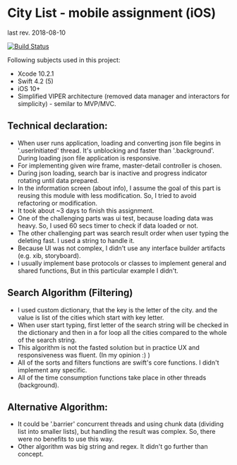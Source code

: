 # City List - mobile assignment (iOS)
last rev. 2018-08-10

[![Build Status](https://travis-ci.org/riza-milani/CityList-MVP.svg?branch=master)](https://travis-ci.org/riza-milani/CityList-MVP)

Following subjects used in this project:
* Xcode 10.2.1
* Swift 4.2 (5)
* iOS 10+
* Simplified VIPER architecture (removed data manager and interactors for simplicity) - semilar to MVP/MVC.


## Technical declaration:
* When user runs application, loading and converting json file begins in '.userInitiated' thread. It's unblocking and faster than '.background'. During loading json file application is responsive.
* For implementing given wire frame, master-detail controller is chosen.
* During json loading, search bar is inactive and progress indicator rotating until data prepared.
* In the information screen (about info), I assume the goal of this part is reusing this module with less modification. So, I tried to avoid refactoring or modification.
* It took about ~3 days to finish this assignment.
* One of the challenging parts was ui test, because loading data was heavy. So, I used 60 secs timer to check if data loaded or not.
* The other challenging part was search result order when user typing the deleting fast. I used a string to handle it.
* Because UI was not complex, I didn't use any interface builder artifacts (e.g. xib, storyboard).
* I usually implement base protocols or classes to implement general and shared functions, But in this particular example I didn't.

## Search Algorithm (Filtering)
* I used custom dictionary, that the key is the letter of the city. and the value is list of the cities which start with key letter.
* When user start typing, first letter of the search string will be checked in the dictionary and then in a for loop all the cities compared to the whole of the search string.
* This algorithm is not the fasted solution but in practice UX and responsiveness was fluent. (In my opinion :) )
* All of the sorts and filters functions are swift's core functions. I didn't implement any specific.
* All of the time consumption functions take place in other threads (background).

## Alternative Algorithm:
* It could be '.barrier' concurrent threads and using chunk data (dividing list into smaller lists), but handling the result was complex. So, there were no benefits to use this way.
* Other algorithm was big string and regex. It didn't go further than concept.


